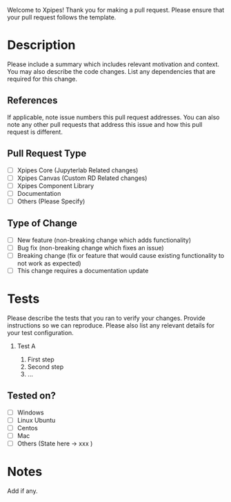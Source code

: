 Welcome to Xpipes! Thank you for making a pull request. Please ensure that your pull request follows the template.

# Description

Please include a summary which includes relevant motivation and context. You may also describe the code changes. List any dependencies that are required for this change.

## References

If applicable, note issue numbers this pull request addresses. You can also note any other pull requests that address this issue and how this pull request is different.

## Pull Request Type

- [ ] Xpipes Core (Jupyterlab Related changes)
- [ ] Xpipes Canvas (Custom RD Related changes)
- [ ] Xpipes Component Library
- [ ] Documentation
- [ ] Others (Please Specify)

## Type of Change

- [ ] New feature (non-breaking change which adds functionality)
- [ ] Bug fix (non-breaking change which fixes an issue)
- [ ] Breaking change (fix or feature that would cause existing functionality to not work as expected)
- [ ] This change requires a documentation update

# Tests

Please describe the tests that you ran to verify your changes. Provide instructions so we can reproduce. Please also list any relevant details for your test configuration.

1. Test A

    1. First step
    2. Second step
    3. ...


## Tested on?

- [ ] Windows  
- [ ] Linux Ubuntu 
- [ ] Centos 
- [ ] Mac  
- [ ] Others  (State here -> xxx )  

# Notes

Add if any.
